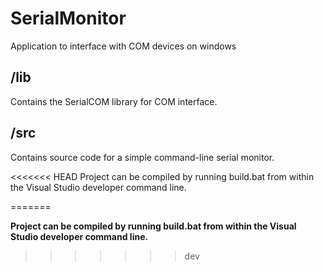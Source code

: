 # SerialMonitor
Application to interface with COM devices on windows



## /lib
Contains the SerialCOM library for COM interface.

## /src
Contains source code for a simple command-line serial monitor.

<<<<<<< HEAD
Project can be compiled by running build.bat from within the Visual Studio developer command line.

=======



**Project can be compiled by running build.bat from within the Visual Studio developer command line.**
>>>>>>> dev

